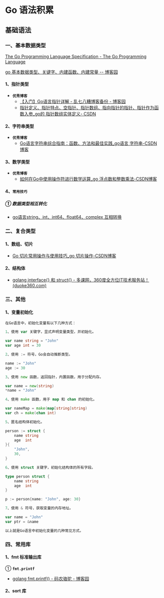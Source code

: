 # Go 语法积累

## 基础语法



### 一、基本数据类型

[The Go Programming Language Specification - The Go Programming Language](https://go.dev/ref/spec#Types)

[go 基本数据类型、关键字、内建函数、内建常量   --  博客园](https://www.cnblogs.com/dev-shi/p/12421077.html)

#### 1、指针类型

- **`优秀博客`**
  - [【入门】Go语言指针详解 - 乱七八糟博客备份 - 博客园 ](https://www.cnblogs.com/qinziteng/p/17280926.html)
  - [指针定义、指针特点、空指针、指针数组、指向指针的指针、指针作为函数入参_go的 指针数组实体定义- CSDN](https://blog.csdn.net/wohu1104/article/details/99694277)

#### 2、字符串类型

- **`优秀博客`**
  - [Go语言字符串综合指南：函数、方法和最佳实践_go语言 字符串-CSDN博客](https://blog.csdn.net/walkskyer/article/details/135093920)

#### 3、数学类型

- **`优秀博客`**
  - [如何在Go中使用操作符进行数学运算_go 浮点数和整数乘法-CSDN博客](https://blog.csdn.net/QIU176161650/article/details/133672895)

#### 4、`常用技巧`

##### ① 数据类型相互转化

- [go语言string、int、int64、float64、complex 互相转换](https://studygolang.com/articles/13139)





### 二、复合类型

#### 1、数组、切片

- [Go 切片常用操作与使用技巧_go 切片操作-CSDN博客](https://blog.csdn.net/u014082714/article/details/139151999)

#### 2、结构体

- [golang interface{} 和 struct{} - 多课网，360度全方位IT技术服务站！ (duoke360.com)](https://www.duoke360.com/post/5883)



### 三、其他

#### 1、变量初始化

```go
在Go语言中，初始化变量有以下几种方式：

1、使用 var 关键字，显式声明变量类型，并初始化。

var name string = "John"
var age int = 30

2、使用 := 符号，Go会自动推断类型。

name := "John"
age := 30

3、使用 new 函数，返回指针，内置函数，用于分配内存。

var name = new(string)
*name = "John"

4、使用 make 函数，用于 map 和 chan 的初始化。

var nameMap = make(map[string]string)
var ch = make(chan int)

5、匿名结构体初始化。

person := struct {
    name string
    age  int
}{
    "John",
    30,
}

6、使用 struct 关键字，初始化结构体的所有字段。

type person struct {
    name string
    age  int
}

p := person{name: "John", age: 30}

7、使用 & 符号，获取变量的内存地址。

var name = "John"
var ptr = &name

以上就是Go语言中初始化变量的几种常见方式。
```





### 四、常用库

#### 1、fmt 标准输出库

① **`fmt.printf`**

- [golang fmt.printf() - 码农骆驼 - 博客园](https://www.cnblogs.com/rxbook/p/7085783.html)



#### 2、sort 库
